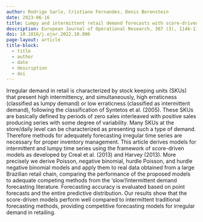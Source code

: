 ```yaml
---
author: Rodrigo Sarlo, Cristiano Fernandes, Denis Borenstein
date: 2023-06-16
title: Lumpy and intermittent retail demand forecasts with score-driven models
description: European Journal of Operational Research, 307 (3), 1146-1160
doi: 10.1016/j.ejor.2022.10.006
page-layout: article
title-block:
  - title
  - author
  - date
  - description
  - doi
---
```


Irregular demand in retail is characterized by stock keeping units (SKUs) that present high intermittency, and simultaneously, high erraticness (classified as lumpy demand) or low erraticness (classified as intermittent demand), following the classification of Syntetos et al. (2005). These SKUs are basically defined by periods of zero sales interleaved with positive sales producing series with some degree of variability. Many SKUs at the store/daily level can be characterized as presenting such a type of demand. Therefore methods for adequately forecasting irregular time series are necessary for proper inventory management. This article derives models for intermittent and lumpy time series using the framework of score-driven models as developed by Creal et al. (2013) and Harvey (2013). More precisely we derive Poisson, negative binomial, hurdle Poisson, and hurdle negative binomial models and apply them to real data obtained from a large Brazilian retail chain, comparing the performance of the proposed models to adequate competing methods from the ‘slow’/intermittent demand forecasting literature. Forecasting accuracy is evaluated based on point forecasts and the entire predictive distribution. Our results show that the score-driven models perform well compared to intermittent traditional forecasting methods, providing competitive forecasting models for irregular demand in retailing.
